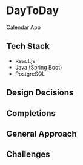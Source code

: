 # DayToDay
Calendar App

## Tech Stack
- React.js
- Java (Spring Boot)
- PostgreSQL

## Design Decisions

## Completions

## General Approach 

## Challenges
